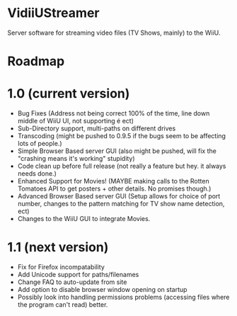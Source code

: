 VidiiUStreamer
==============

Server software for streaming video files (TV Shows, mainly) to the WiiU.

Roadmap
======

1.0 (current version)
==================
* Bug Fixes (Address not being correct 100% of the time, line down middle of WiiU UI, not supporting é ect)
* Sub-Directory support, multi-paths on different drives
* Transcoding (might be pushed to 0.9.5 if the bugs seem to be affecting lots of people.)
* Simple Browser Based server GUI (also might be pushed, will fix the "crashing means it's working" stupidity)
* Code clean up before full release (not really a feature but hey. it always needs done.) 
* Enhanced Support for Movies! (MAYBE making calls to the Rotten Tomatoes API to get posters + other details. No promises though.)
* Advanced Browser Based server GUI (Setup allows for choice of port number, changes to the pattern matching for TV show name detection, ect)
* Changes to the WiiU GUI to integrate Movies.

1.1 (next version)
=================

* Fix for Firefox incompatability
* Add Unicode support for paths/filenames
* Change FAQ to auto-update from site
* Add option to disable browser window opening on startup
* Possibly look into handling permissions problems (accessing files where the program can't read) better.
